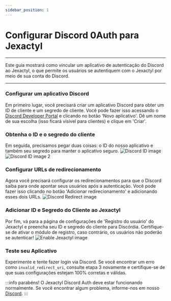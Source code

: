 ```yaml
---
sidebar_position: 1
---
```


# Configurar Discord 0Auth para Jexactyl

***

Este guia mostrará como vincular um aplicativo de autenticação do Discord ao Jexactyl, o que permite
os usuários se autentiquem com o Jexactyl por meio de sua conta do Discord.

***

### Configurar um aplicativo Discord

Em primeiro lugar, você precisará criar um aplicativo Discord para obter um ID de cliente e um segredo de cliente.
Você pode fazer isso acessando o [Discord Developer Portal](https://discord.com/developers)
e clicando no botão 'Novo aplicativo'. Dê um nome de sua escolha (isso ficará visível para
clientes) e clique em 'Criar'.

### Obtenha o ID e o segredo do cliente

Em seguida, precisamos pegar duas coisas: o ID do nosso aplicativo e também seu segredo para manter o aplicativo seguro.
![Discord ID image](./img/discord_id.png)
![Discord ID image 2](./img/discord_id_2.png)

### Configurar URLs de redirecionamento

Agora você precisará configurar os redirecionamentos para que o Discord saiba para onde apontar seus usuários após a autenticação.
Você pode fazer isso clicando no botão 'Adicionar redirecionamento' e adicionando esses dois URLs.
![Discord Redirect image](./img/discord_redirect.png)

### Adicionar ID e Segredo do Cliente ao Jexactyl

Por fim, vá para a página de configurações de 'Registro do usuário' do Jexactyl e preencha seu ID e segredo do cliente
para Discórdia. Certifique-se de ativar o módulo de registro, caso contrário, os usuários não poderão se autenticar!
![Enable Jexactyl image](./img/discord_jexactyl.png)

### Teste seu Aplicativo

Experimente e tente fazer login via Discord. Se você encontrar um erro como `invalid_redirect_uri`, consulte
etapa 3 novamente e certifique-se de que suas configurações estejam 100% corretas e válidas.

:::info
parabéns! O Jexactyl Discord Auth deve estar funcionando normalmente.
Se você encontrar algum problema, informe-nos em nosso [Discord](https://discord.gg/8r7n7mU33R).
:::
